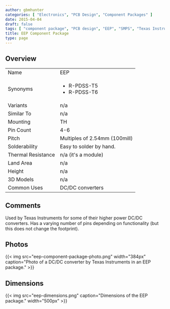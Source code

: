 ```yaml
---
author: gbmhunter
categories: [ "Electronics", "PCB Design", "Component Packages" ]
date: 2015-04-04
draft: false
tags: [ "component package", "PCB design", "EEP", "SMPS", "Texas Instruments", "R-PDSS-T5", "R-PDSS-T6" ]
title: EEP Component Package
type: page
---
```


## Overview


<table>
<tbody >
<tr >
<td >Name</td>
<td >EEP</td>
</tr>
<tr >
<td >Synonyms</td>
<td >
  <ul>
    <li>R-PDSS-T5</li>
    <li>R-PDSS-T6</li>
  </ul>
</td>
</tr>
<tr >

<td >Variants
</td>

<td >n/a
</td>
</tr>
<tr >

<td >Similar To
</td>

<td >n/a
</td>
</tr>
<tr >

<td >Mounting
</td>

<td >TH</td>
</tr>
<tr >
<td >Pin Count</td>
<td >4-6
</td>
</tr>
<tr >
<td >Pitch</td>
<td >Multiples of 2.54mm (100mill)</td>
</tr>
<tr >
<td >Solderability</td>
<td >Easy to solder by hand.</td>
</tr>
<tr >
<td >Thermal Resistance</td>
<td >n/a (it's a module)</td>
</tr>
<tr >
<td >Land Area</td>
<td >n/a</td>
</tr>
<tr >
<td >Height</td>
<td >n/a</td>
</tr>
<tr >
<td >3D Models</td>
<td>n/a</td>
</tr>
<tr >
<td >Common Uses</td>
<td>DC/DC converters</td></tr>
</tbody>
</table>

## Comments

Used by Texas Instruments for some of their higher power DC/DC converters. Has a varying number of pins depending on functionality (but this does not change the footprint).

## Photos

{{< img src="eep-component-package-photo.png" width="384px" caption="Photo of a DC/DC converter by Texas Instruments in an EEP package."  >}}

## Dimensions

{{< img src="eep-dimensions.png" caption="Dimensions of the EEP package."  width="500px" >}}